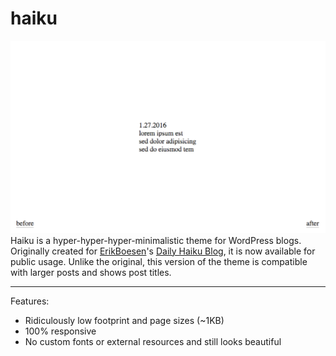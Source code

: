 # haiku
![Haiku Screenshot](screenshot.png)
Haiku is a hyper-hyper-hyper-minimalistic theme for WordPress blogs. Originally created for [ErikBoesen](https://github.com/ErikBoesen)'s [Daily Haiku Blog](http://erikboesen.com/haiku), it is now available for public usage. Unlike the original, this version of the theme is compatible with larger posts and shows post titles.

---

Features:
* Ridiculously low footprint and page sizes (~1KB)
* 100% responsive
* No custom fonts or external resources and still looks beautiful